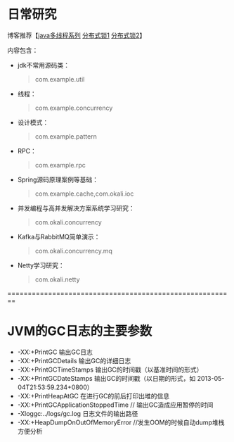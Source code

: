 日常研究
==============
博客推荐【[java多线程系列](http://www.cnblogs.com/-new/p/7234332.html)  [分布式锁1](http://www.hollischuang.com/archives/1716)  [分布式锁2](http://61b4d741.wiz03.com/share/s/1xJdt12zWkRX2kf5WN2t3Sec07-aUC2Kpk1N2OU5o52SOHLD?)】

内容包含：

* jdk不常用源码类：
	> com.example.util

* 线程：
	> com.example.concurrency

* 设计模式：
	> com.example.pattern

* RPC：
	> com.example.rpc

* Spring源码原理案例等基础：
	> com.example.cache,com.okali.ioc

* 并发编程与高并发解决方案系统学习研究：
	> com.okali.concurrency
	
* Kafka与RabbitMQ简单演示：
	> com.okali.concurrency.mq

* Netty学习研究：
	> com.okali.netty
	
========================================================	

JVM的GC日志的主要参数
==============
* -XX:+PrintGC 输出GC日志
* -XX:+PrintGCDetails 输出GC的详细日志
* -XX:+PrintGCTimeStamps 输出GC的时间戳（以基准时间的形式）
* -XX:+PrintGCDateStamps 输出GC的时间戳（以日期的形式，如 2013-05-04T21:53:59.234+0800）
* -XX:+PrintHeapAtGC 在进行GC的前后打印出堆的信息
* -XX:+PrintGCApplicationStoppedTime // 输出GC造成应用暂停的时间
* -Xloggc:../logs/gc.log 日志文件的输出路径
* -XX:+HeapDumpOnOutOfMemoryError //发生OOM的时候自动dump堆栈方便分析
